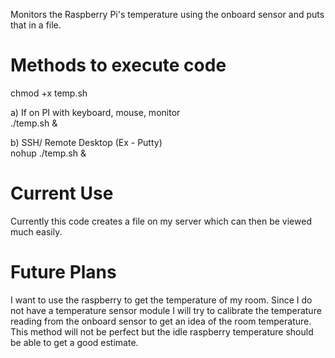 Monitors the Raspberry Pi's temperature using the onboard sensor and puts that in a file.

Methods to execute code
=================================
chmod +x temp.sh <br />

a) If on PI with keyboard, mouse, monitor <br />
./temp.sh &

b) SSH/ Remote Desktop (Ex - Putty) <br />
nohup ./temp.sh &
   
Current Use
=================================
Currently this code creates a file on my server which can then be viewed much easily.
   
Future Plans
=================================
I want to use the raspberry to get the temperature of my room. Since I do not have a temperature sensor module I will try to calibrate the temperature reading from the onboard sensor to get an idea of the room temperature. This method will not be perfect but the idle raspberry temperature should be able to get a good estimate.
